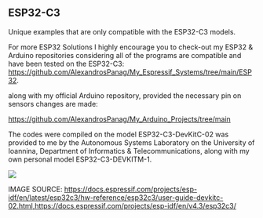 ESP32-C3
---------------------------

Unique examples that are only compatible with the ESP32-C3 models.


For more ESP32 Solutions I highly encourage you to check-out my ESP32 & Arduino repositories considering all of the programs are compatible and have been tested on the ESP32-C3: https://github.com/AlexandrosPanag/My_Espressif_Systems/tree/main/ESP32. 

along with my official Arduino repository, provided the necessary pin on sensors changes are made: 

https://github.com/AlexandrosPanag/My_Arduino_Projects/tree/main



The codes were compiled on the model ESP32-C3-DevKitC-02 was provided to me by the Autonomous Systems Laboratory on the University of Ioannina, Department of Informatics & Telecommunications, along with my own personal model ESP32-C3-DEVKITM-1.

![](https://docs.espressif.com/projects/esp-idf/en/v4.3/esp32c3/_images/esp32-c3-devkitm-1-v1-pinout.png)


IMAGE SOURCE: https://docs.espressif.com/projects/esp-idf/en/latest/esp32c3/hw-reference/esp32c3/user-guide-devkitc-02.html,https://docs.espressif.com/projects/esp-idf/en/v4.3/esp32c3/
